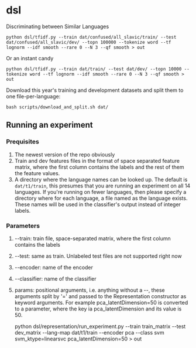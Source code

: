 # dsl
 Discriminating between Similar Languages

    python dsl/tfidf.py --train dat/confused/all_slavic/train/ --test dat/confused/all_slavic/dev/ --topn 100000 --tokenize word --tf lognorm --idf smooth --rare 0 --N 3 --qf smooth > out

Or an instant candy

    python dsl/tfidf.py --train dat/train/ --test dat/dev/ --topn 10000 --tokenize word --tf lognorm --idf smooth --rare 0 --N 3 --qf smooth > out

Download this year's training and development datasets and split them to one file-per-language:

    bash scripts/download_and_split.sh dat/

## Running an experiment

### Prequisites

1. The newest version of the repo obviously
2. Train and dev features files in the format of space separated feature matrix, where the first column contains the labels and the rest of them the feature values.
3. A directory where the language names can be looked up. The default is `dat/t1/train`, this presumes that you are running an experiment on all 14 languages. If you're running on fewer languages, then please specify a directory where for each language, a file named as the language exists. These names will be used in the classifier's output instead of integer labels.

### Parameters

1. --train: train file, space-separated matrix, where the first column contains the labels
2. --test: same as train. Unlabeled test files are not supported right now
3. --encoder: name of the encoder
4. --classifier: name of the classifier
5. params: positional arguments, i.e. anything without a --, these arguments split by '=' and passed to the Representation constructor as keyword arguments. For example pca\_latentDimension=50 is converted to a parameter, where the key ia pca\_latentDimension and its value is 50.

    python dsl/representation/run_experiment.py --train train_matrix --test dev_matrix --lang-map dat/t1/train --encoder pca --class svm svm_ktype=linearsvc pca_latentDimension=50 > out
